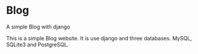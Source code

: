 # Blog
A simple Blog with django

This is a simple Blog website. It is use django and three databases. MySQL, SQLite3 and PostgreSQL.
